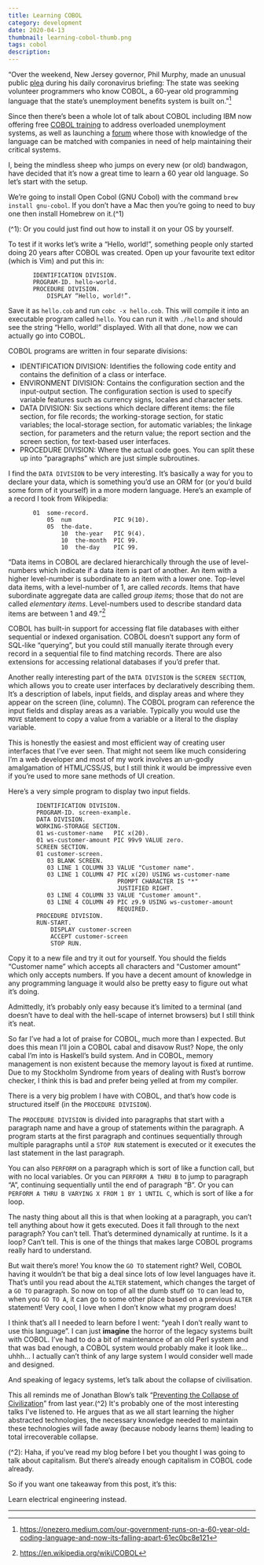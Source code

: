 ```yaml
---
title: Learning COBOL
category: development
date: 2020-04-13
thumbnail: learning-cobol-thumb.png
tags: cobol
description:
---
```


“Over the weekend, New Jersey governor, Phil Murphy, made an unusual public [plea](https://www.northjersey.com/story/news/new-jersey/2020/04/04/coronavirus-nj-40-year-old-system-adds-delay-unemployment-checks/2944985001/) during his daily coronavirus briefing: The state was seeking volunteer programmers who know COBOL, a 60-year old programming language that the state’s unemployment benefits system is built on.”[^1]

Since then there’s been a whole lot of talk about COBOL including IBM now offering free [COBOL training](https://newsroom.ibm.com/2020-04-09-IBM-and-Open-Mainframe-Project-Mobilize-to-Connect-States-with-COBOL-Skills) to address overloaded unemployment systems, as well as launching a [forum](https://community.openmainframeproject.org/c/calling-all-cobol-programmers/15) where those with knowledge of the language can be matched with companies in need of help maintaining their critical systems.

I, being the mindless sheep who jumps on every new (or old) bandwagon, have decided that it’s now a great time to learn a 60 year old language. So let’s start with the setup.

We’re going to install Open Cobol (GNU Cobol) with the command `brew install gnu-cobol`. If you don’t have a Mac then you’re going to need to buy one then install Homebrew on it.(^1)

(^1): Or you could just find out how to install it on your OS by yourself.

To test if it works let’s write a “Hello, world!”, something people only started doing 20 years after COBOL was created. Open up your favourite text editor (which is Vim) and put this in:

```
       IDENTIFICATION DIVISION.
       PROGRAM-ID. hello-world.
       PROCEDURE DIVISION.
           DISPLAY “Hello, world!”.
```

Save it as `hello.cob` and run `cobc -x hello.cob`. This will compile it into an executable program called  `hello`. You can run it with `./hello` and should see the string “Hello, world!” displayed. With all that done, now we can actually go into COBOL.

COBOL programs are written in four separate divisions:

* IDENTIFICATION DIVISION: Identifies the following code entity and contains the definition of a class or interface.
* ENVIRONMENT DIVISION: Contains the configuration section and the input-output section. The configuration section is used to specify variable features such as currency signs, locales and character sets.
* DATA DIVISION: Six sections which declare different items: the file section, for file records; the working-storage section, for static variables; the local-storage section, for automatic variables; the linkage section, for parameters and the return value; the report section and the screen section, for text-based user interfaces.
* PROCEDURE DIVISION: Where the actual code goes. You can split these up into “paragraphs” which are just simple subroutines.

I find the `DATA DIVISION` to be very interesting. It’s basically a way for you to declare your data, which is something you’d use an ORM for (or you’d build some form of it yourself) in a more modern language. Here’s an example of a record I took from Wikipedia:

```
       01  some-record.
           05  num            PIC 9(10).
           05  the-date.
               10  the-year   PIC 9(4).
               10  the-month  PIC 99.
               10  the-day    PIC 99.
```

“Data items in COBOL are declared hierarchically through the use of level-numbers which indicate if a data item is part of another. An item with a higher level-number is subordinate to an item with a lower one. Top-level data items, with a level-number of 1, are called *records*. Items that have subordinate aggregate data are called *group items*; those that do not are called *elementary items*. Level-numbers used to describe standard data items are between 1 and 49.”[^2]

COBOL has built-in support for accessing flat file databases with either sequential or indexed organisation. COBOL doesn’t support any form of SQL-like “querying”, but you could still manually iterate through every record in a sequential file to find matching records. There are also extensions for accessing relational databases if you’d prefer that.

Another really interesting part of the `DATA DIVISION` is the `SCREEN SECTION`, which allows you to create user interfaces by declaratively describing them. It’s a description of labels, input fields, and display areas and where they appear on the screen (line, column). The COBOL program can reference the input fields and display areas as a variable. Typically you would use the `MOVE` statement to copy a value from a variable or a literal to the display variable.

This is honestly the easiest and most efficient way of creating user interfaces that I’ve ever seen. That might not seem like much considering I’m a web developer and most of my work involves an un-godly amalgamation of HTML/CSS/JS, but I still think it would be impressive even if you’re used to more sane methods of UI creation.

Here’s a very simple program to display two input fields.

```
        IDENTIFICATION DIVISION.
        PROGRAM-ID. screen-example.
        DATA DIVISION.
        WORKING-STORAGE SECTION.
        01 ws-customer-name   PIC x(20).
        01 ws-customer-amount PIC 99v9 VALUE zero.
        SCREEN SECTION.
        01 customer-screen.
           03 BLANK SCREEN.
           03 LINE 1 COLUMN 33 VALUE "Customer name".
           03 LINE 1 COLUMN 47 PIC x(20) USING ws-customer-name
                               PROMPT CHARACTER IS "*"
                               JUSTIFIED RIGHT.
           03 LINE 4 COLUMN 33 VALUE "Customer amount".
           03 LINE 4 COLUMN 49 PIC z9.9 USING ws-customer-amount
                               REQUIRED.
        PROCEDURE DIVISION.
        RUN-START.
            DISPLAY customer-screen
            ACCEPT customer-screen
            STOP RUN.
```

Copy it to a new file and try it out for yourself. You should the fields “Customer name” which accepts all characters and “Customer amount” which only accepts numbers. If you have a decent amount of knowledge in any programming language it would also be pretty easy to figure out what it’s doing.

Admittedly, it’s probably only easy because it’s limited to a terminal (and doesn’t have to deal with the hell-scape of internet browsers) but I still think it’s neat.

So far I’ve had a lot of praise for COBOL, much more than I expected. But does this mean I’ll join a COBOL cabal and disavow Rust? Nope, the only cabal I’m into is Haskell’s build system. And in COBOL, memory management is non existent because the memory layout is fixed at runtime.   Due to my Stockholm Syndrome from years of dealing with Rust’s borrow checker, I think this is bad and prefer being yelled at from my compiler.

There is a very big problem I have with COBOL, and that’s how code is structured itself (in the `PROCEDURE DIVISION`).

The `PROCEDURE DIVISION` is divided into paragraphs that start with a paragraph name and have a group of statements within the paragraph. A program starts at the first paragraph and continues sequentially through multiple paragraphs until a `STOP RUN` statement is executed or it executes the last statement in the last paragraph.

You can also  `PERFORM` on a paragraph which is sort of like a function call, but with no local variables. Or you can `PERFORM A THRU B` to jump to paragraph “A”, continuing sequentially until the end of paragraph “B”. Or you can `PERFORM A THRU B VARYING X FROM 1 BY 1 UNTIL C`, which is sort of like a for loop.

The nasty thing about all this is that when looking at a paragraph, you can’t tell anything about how it gets executed. Does it fall through to the next paragraph? You can’t tell. That’s determined dynamically at runtime. Is it a loop? Can’t tell. This is one of the things that makes large COBOL programs really hard to understand.

But wait there’s more! You know the `GO TO` statement right? Well, COBOL having it wouldn’t be that big a deal since lots of low level languages have it. That’s until you read about the `ALTER` statement, which changes the target of a `GO TO` paragraph. So now on top of all the dumb stuff `GO TO` can lead to, when you  `GO TO A`, it can go to some other place based on a previous `ALTER` statement! Very cool, I love when I don’t know what my program does!

I think that’s all I needed to learn before I went: “yeah I don’t really want to use this language”. I can just **imagine** the horror of the legacy systems built with COBOL. I’ve had to do a bit of maintenance of an old Perl system and that was bad enough, a COBOL system would probably make it look like… uhhh… I actually can’t think of any large system I would consider well made and designed.

And speaking of legacy systems, let’s talk about the collapse of civilisation.

This all reminds me of Jonathan Blow’s talk “[Preventing the Collapse of Civilization](https://www.youtube.com/watch?v=pW-SOdj4Kkk)” from last year.(^2) It's probably one of the most interesting talks I've listened to. He argues that as we all start learning the higher abstracted technologies, the necessary knowledge needed to maintain these technologies will fade away (because nobody learns them) leading to total irrecoverable collapse.

(^2): Haha, if you’ve read my blog before I bet you thought I was going to talk about capitalism. But there’s already enough capitalism in COBOL code already.

So if you want one takeaway from this post, it’s this:

Learn electrical engineering instead.

---

[^1]: https://onezero.medium.com/our-government-runs-on-a-60-year-old-coding-language-and-now-its-falling-apart-61ec0bc8e121

[^2]: https://en.wikipedia.org/wiki/COBOL
